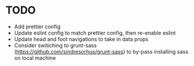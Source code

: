 # TODO

- Add prettier config
- Update eslint config to match prettier config, then re-enable eslint
- Update head and foot navigations to take in data props
- Consider switiching to grunt-sass (https://github.com/sindresorhus/grunt-sass) to by-pass installing sass on local machine
